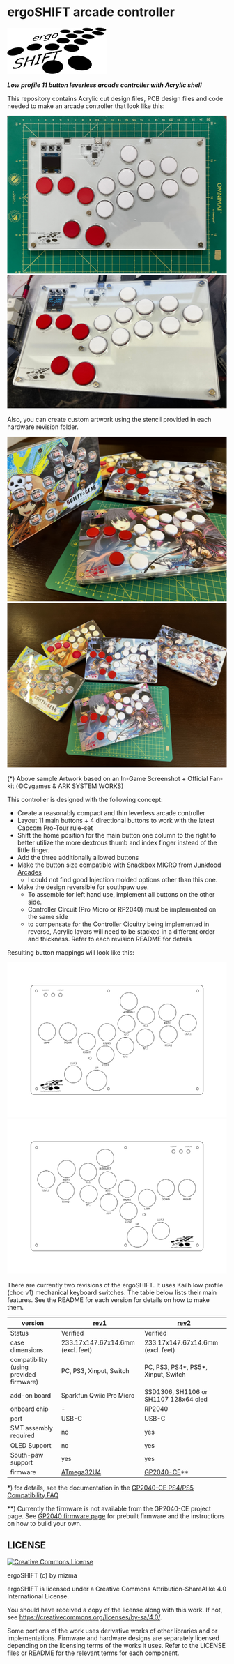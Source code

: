 ergoSHIFT arcade controller
========================================================================

![logo](./images/ErgoSHIFT-logo-small.svg)

_**Low profile 11 button leverless arcade controller with Acrylic shell**_

This repository contains Acrylic cut design files, PCB design files and code needed to make
an arcade controller that look like this:

![image](./hardware-rev2/images/ergoSHIFT-rev2-bare01.jpg)
![image](./hardware-rev2/images/ergoSHIFT-rev2-bare03.jpg)

Also, you can create custom artwork using the stencil provided in each hardware revision folder.

![ergoSHIFT-rev1_with_artwork1](./images/ergoSHIFT_sample_with_artwork01.jpg)
![ergoSHIFT-rev1_with_artwork2](./images/ergoSHIFT_sample_with_artwork02.jpg)

(*) Above sample Artwork based on an In-Game Screenshot + Official Fan-kit (©Cygames & ARK SYSTEM WORKS)

This controller is designed with the following concept:

* Create a reasonably compact and thin leverless arcade controller
* Layout 11 main buttons + 4 directional buttons to work with the latest 
  Capcom Pro-Tour rule-set
* Shift the home position for the main button one column to the right to better utilize the 
  more dextrous thumb and index finger instead of the little finger.
* Add the three additionally allowed buttons
* Make the button size compatible with Snackbox MICRO from [Junkfood Arcades](https://junkfoodarcades.com/)
    * I could not find good Injection molded options other than this one.
* Make the design reversible for southpaw use.
    * To assemble for left hand use, implement all buttons on the other side.
    * Controller Circuit (Pro Micro or RP2040) must be implemented on the same side
    * to compensate for the Controller Cicuitry being implemented in reverse, Acrylic layers will need to be 
      stacked in a different order and thickness.  Refer to each revision README for details

Resulting button mappings will look like this:

![button-map](hardware-rev1/images/ergoSHIFT-stencil.png)
![button-map-reversed](hardware-rev1/images/ergoSHIFT-stencil-reverse.png)

There are currently two revisions of the ergoSHIFT.  It uses Kailh low profile (choc v1)
mechanical keyboard switches.  The table below lists their main features.
See the README for each version for details on how to make them.

version                                 | [rev1](./hardware-rev1/)            | [rev2](./hardware-rev2/)              |
--------------------------------------- | ----------------------------------- | ------------------------------------- |
Status                                  | Verified                            | Verified                              |
case dimensions                         | 233.17x147.67x14.6mm (excl. feet)   | 233.17x147.67x14.6mm (excl. feet)     |
compatibility (using provided firmware) | PC, PS3, Xinput, Switch             | PC, PS3, PS4*, PS5*, Xinput, Switch   |
add-on board                            | Sparkfun Qwiic Pro Micro            | SSD1306, SH1106 or SH1107 128x64 oled |
onboard chip                            | -                                   | RP2040                                |
port                                    | USB-C                               | USB-C                                 |
SMT assembly required                   | no                                  | yes                                   |
OLED Support                            | no                                  | yes                                   |
South-paw support                       | yes                                 | yes                                   |
firmware                                | [ATmega32U4](firmwares_atmega32u4)  | [GP2040-CE](https://gp2040-ce.info/)**|

*) for details, see the documentation in the [GP2040-CE PS4/PS5 Compatibility FAQ](https://gp2040-ce.info/faq/faq-ps4-ps5-compatibility)

**) Currently the firmware is not available from the GP2040-CE project page.
See [GP2040 firmware page](./firmware_GP2040-CE/) for prebuilt firmware and the instructions on how to build your own.

LICENSE
------------------------------------------------------------------------

<a rel="license" href="http://creativecommons.org/licenses/by-sa/4.0/"><img alt="Creative Commons License" style="border-width:0" src="https://i.creativecommons.org/l/by-sa/4.0/88x31.png" /></a>

ergoSHIFT (c) by mizma

ergoSHIFT is licensed under a
Creative Commons Attribution-ShareAlike 4.0 International License.

You should have received a copy of the license along with this
work. If not, see <https://creativecommons.org/licenses/by-sa/4.0/>.

Some portions of the work uses derivative works of other libraries and or implementations.
Firmware and hardware designs are separately licensed depending on the licensing terms of 
the works it uses.  Refer to the LICENSE files or README for the relevant terms for each
component.
